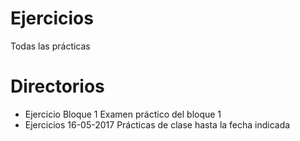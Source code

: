 # Ejercicios
Todas las prácticas

# Directorios

- Ejercicio Bloque 1            Examen práctico del bloque 1
- Ejercicios 16-05-2017         Prácticas de clase hasta la fecha indicada